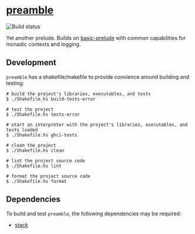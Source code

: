 # [preamble][preamble]

![Build status][github-img]

Yet another prelude. Builds on [basic-prelude][basic-prelude] with common
capabilities for monadic contexts and logging.

## Development

`preamble` has a shakefile/makefile to provide convience around building and testing:

    # build the project's libraries, executables, and tests
    $ ./Shakefile.hs build-tests-error
    
    # test the project
    $ ./Shakefile.hs tests-error
    
    # start an interpreter with the project's libraries, executables, and tests loaded
    $ ./Shakefile.hs ghci-tests
    
    # clean the project
    $ ./Shakefile.hs clean
    
    # lint the project source code
    $ ./Shakefile.hs lint
    
    # format the project source code
    $ ./Shakefile.hs format

## Dependencies

To build and test `preamble`, the following dependencies may be required:

+ [stack][stack]


[preamble]:      https://github.com/swift-nav/preamble
[hackage]:       https://hackage.haskell.org/package/preamble
[hackage-img]:   https://img.shields.io/hackage/v/preamble.svg?style=flat
[github-img]:    https://github.com/swift-nav/preamble/actions/workflows/build.yml/badge.svg
[deps]:          http://packdeps.haskellers.com/feed?needle=preamble
[deps-img]:      https://img.shields.io/hackage-deps/v/preamble.svg?style=flat
[basic-prelude]: https://github.com/snoyberg/basic-prelude
[stack]:         https://docs.haskellstack.org/en/stable/README/#how-to-install
